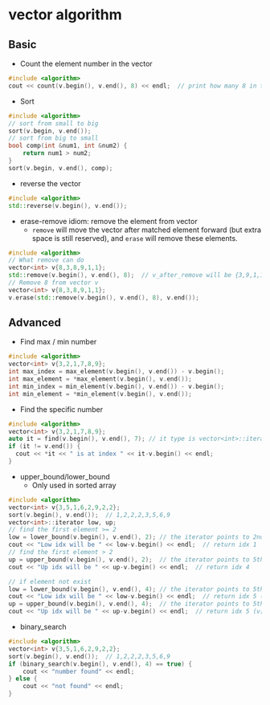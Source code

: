 # vector algorithm

## Basic

* Count the element number in the vector
```c++
#include <algorithm>
cout << count(v.begin(), v.end(), 8) << endl;  // print how many 8 in the vector v
```

* Sort
```c++
#include <algorithm>
// sort from small to big
sort(v.begin, v.end());
// sort from big to small
bool comp(int &num1, int &num2) {
    return num1 > num2;
}
sort(v.begin, v.end(), comp);
```

* reverse the vector
```cpp
#include <algorithm>
std::reverse(v.begin(), v.end());
```

* erase-remove idiom: remove the element from vector
  - `remove` will move the vector after matched element forward (but extra space is still reserved), and `erase` will remove these elements.
```cpp
#include <algorithm>
// What remove can do
vector<int> v{8,3,8,9,1,1};
std::remove(v.begin(), v.end(), 8);  // v_after_remove will be {3,9,1,1,1,1} (The last 2 elements are reserved)
// Remove 8 from vector v
vector<int> v{8,3,8,9,1,1};
v.erase(std::remove(v.begin(), v.end(), 8), v.end());
```

## Advanced

* Find max / min number
```c++
#include <algorithm>
vector<int> v{3,2,1,7,8,9};
int max_index = max_element(v.begin(), v.end()) - v.begin();
int max_element = *max_element(v.begin(), v.end());
int min_index = min_element(v.begin(), v.end()) - v.begin();
int min_element = *min_element(v.begin(), v.end());
```

* Find the specific number
```c++
#include <algorithm>
vector<int> v{3,2,1,7,8,9};
auto it = find(v.begin(), v.end(), 7); // it type is vector<int>::iterator
if (it != v.end()) {
  cout << *it << " is at index " << it-v.begin() << endl;
}
```

* upper_bound/lower_bound
  - Only used in sorted array
```c++
#include <algorithm>
vector<int> v{3,5,1,6,2,9,2,2};
sort(v.begin(), v.end());  // 1,2,2,2,3,5,6,9
vector<int>::iterator low, up;
// find the first element >= 2
low = lower_bound(v.begin(), v.end(), 2); // the iterator points to 2nd element
cout << "Low idx will be " << low-v.begin() << endl;  // return idx 1
// find the first element > 2
up = upper_bound(v.begin(), v.end(), 2);  // the iterator points to 5th element
cout << "Up idx will be " << up-v.begin() << endl;  // return idx 4

// if element not exist
low = lower_bound(v.begin(), v.end(), 4); // the iterator points to 5th element
cout << "Low idx will be " << low-v.begin() << endl;  // return idx 5 (v[5] = 5 >= 4)
up = upper_bound(v.begin(), v.end(), 4);  // the iterator points to 5th element
cout << "Up idx will be " << up-v.begin() << endl;  // return idx 5 (v[5] = 5 > 4)
```

* binary_search
```c++
#include <algorithm>
vector<int> v{3,5,1,6,2,9,2,2};
sort(v.begin(), v.end());  // 1,2,2,2,3,5,6,9
if (binary_search(v.begin(), v.end(), 4) == true) {
    cout << "number found" << endl;
} else {
    cout << "not found" << endl;
}
```
